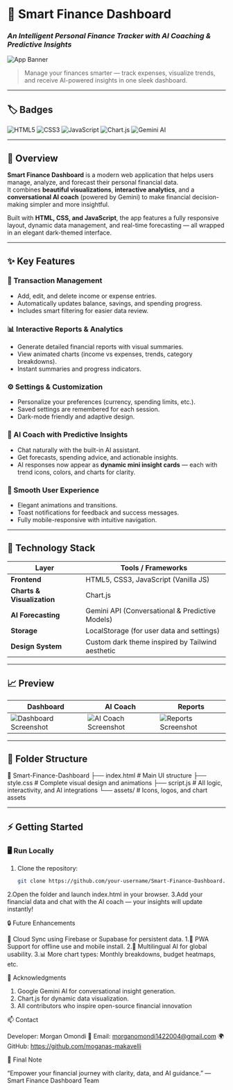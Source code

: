 # 💸 Smart Finance Dashboard  

### _An Intelligent Personal Finance Tracker with AI Coaching & Predictive Insights_  

![App Banner](https://user-images.githubusercontent.com/your-username/your-banner-image.png)  
> Manage your finances smarter — track expenses, visualize trends, and receive AI-powered insights in one sleek dashboard.  

---

## 🏷️ Badges  

![HTML5](https://img.shields.io/badge/HTML5-%23E34F26.svg?&style=for-the-badge&logo=html5&logoColor=white)
![CSS3](https://img.shields.io/badge/CSS3-%231572B6.svg?&style=for-the-badge&logo=css3&logoColor=white)
![JavaScript](https://img.shields.io/badge/JavaScript-%23F7DF1E.svg?&style=for-the-badge&logo=javascript&logoColor=black)
![Chart.js](https://img.shields.io/badge/Chart.js-%23FF6384.svg?&style=for-the-badge&logo=chartdotjs&logoColor=white)
![Gemini AI](https://img.shields.io/badge/Gemini_AI-%230F9D58.svg?&style=for-the-badge&logo=google&logoColor=white)

---

## 🚀 Overview  

**Smart Finance Dashboard** is a modern web application that helps users manage, analyze, and forecast their personal financial data.  
It combines **beautiful visualizations**, **interactive analytics**, and a **conversational AI coach** (powered by Gemini) to make financial decision-making simpler and more insightful.  

Built with **HTML, CSS, and JavaScript**, the app features a fully responsive layout, dynamic data management, and real-time forecasting — all wrapped in an elegant dark-themed interface.  

---

## ✨ Key Features  

### 🧾 Transaction Management  
- Add, edit, and delete income or expense entries.  
- Automatically updates balance, savings, and spending progress.  
- Includes smart filtering for easier data review.  

### 📊 Interactive Reports & Analytics  
- Generate detailed financial reports with visual summaries.  
- View animated charts (income vs expenses, trends, category breakdowns).  
- Instant summaries and progress indicators.  

### ⚙️ Settings & Customization  
- Personalize your preferences (currency, spending limits, etc.).  
- Saved settings are remembered for each session.  
- Dark-mode friendly and adaptive design.  

### 🤖 AI Coach with Predictive Insights  
- Chat naturally with the built-in AI assistant.  
- Get forecasts, spending advice, and actionable insights.  
- AI responses now appear as **dynamic mini insight cards** — each with trend icons, colors, and charts for clarity.  

### 💬 Smooth User Experience  
- Elegant animations and transitions.  
- Toast notifications for feedback and success messages.  
- Fully mobile-responsive with intuitive navigation.  

---

## 🧠 Technology Stack  

| Layer | Tools / Frameworks |
|-------|---------------------|
| **Frontend** | HTML5, CSS3, JavaScript (Vanilla JS) |
| **Charts & Visualization** | Chart.js |
| **AI Forecasting** | Gemini API (Conversational & Predictive Models) |
| **Storage** | LocalStorage (for user data and settings) |
| **Design System** | Custom dark theme inspired by Tailwind aesthetic |

---

## 📈 Preview  

| Dashboard | AI Coach | Reports |
|------------|-----------|----------|
| ![Dashboard Screenshot](https://user-images.githubusercontent.com/your-username/dashboard.png) | ![AI Coach Screenshot](https://user-images.githubusercontent.com/your-username/aicoach.png) | ![Reports Screenshot](https://user-images.githubusercontent.com/your-username/reports.png) |

---

## 🧩 Folder Structure 

📂 Smart-Finance-Dashboard
├── index.html # Main UI structure
├── style.css # Complete visual design and animations
├── script.js # All logic, interactivity, and AI integrations
└── assets/ # Icons, logos, and chart assets


---

## ⚡ Getting Started  

### 🖥️ Run Locally  
1. Clone the repository:  
   ```bash
   git clone https://github.com/your-username/Smart-Finance-Dashboard.git
2.Open the folder and launch index.html in your browser.
3.Add your financial data and chat with the AI coach — your insights will update instantly!


🔒 Future Enhancements

🔗 Cloud Sync using Firebase or Supabase for persistent data.
   1.📱 PWA Support for offline use and mobile install.
   2.💬 Multilingual AI for global usability.
   3.📊 More chart types: Monthly breakdowns, budget heatmaps, etc.

 💖 Acknowledgments

  1. Google Gemini AI for conversational insight generation.
  2. Chart.js for dynamic data visualization.
  3. All contributors who inspire open-source financial innovation

📫 Contact

  Developer: Morgan Omondi
  📧 Email: morganomondi1422004@gmail.com
  🌍 GitHub: https://github.com/moganas-makavelli

🏁 Final Note

  “Empower your financial journey with clarity, data, and AI guidance.”
  — Smart Finance Dashboard Team

